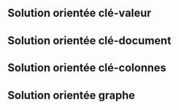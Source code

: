 
## Solution orientée clé-valeur

## Solution orientée clé-document

## Solution orientée clé-colonnes

## Solution orientée graphe

